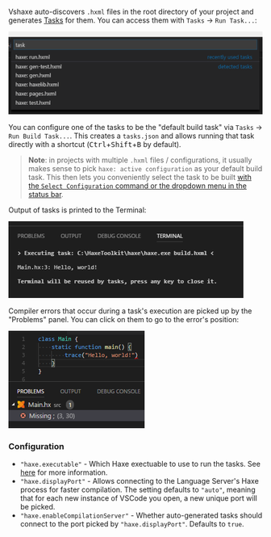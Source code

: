 Vshaxe auto-discovers `.hxml` files in the root directory of your project and generates [Tasks](https://code.visualstudio.com/docs/editor/tasks) for them. You can access them with `Tasks` -> `Run Task...`:

![](images/build-tasks/auto-detected-tasks.png)

You can configure one of the tasks to be the "default build task" via `Tasks` -> `Run Build Task...`. This creates a `tasks.json` and allows running that task directly with a shortcut (<kbd>Ctrl</kbd>+<kbd>Shift</kbd>+<kbd>B</kbd> by default).

>**Note**: in projects with multiple `.hxml` files / configurations, it usually makes sense to pick `haxe: active configuration` as your default build task. This then lets you conveniently select the task to be built [with the `Select Configuration` command or the dropdown menu in the status bar](https://github.com/vshaxe/vshaxe/wiki/Commands#haxe-select-configuration).

Output of tasks is printed to the Terminal:

![](images/build-tasks/terminal.png)

Compiler errors that occur during a task's execution are picked up by the "Problems" panel. You can click on them to go to the error's position:

![](images/build-tasks/problems-panel.png)


### Configuration

- `"haxe.executable"` - Which Haxe exectuable to use to run the tasks. See [here](https://github.com/vshaxe/vshaxe/wiki/Configuration#haxe-executable) for more information.
- `"haxe.displayPort"` - Allows connecting to the Language Server's Haxe process for faster compilation. The setting defaults to `"auto"`, meaning that for each new instance of VSCode you open, a new unique port will be picked.
- `"haxe.enableCompilationServer"` - Whether auto-generated tasks should connect to the port picked by `"haxe.displayPort"`. Defaults to `true`.